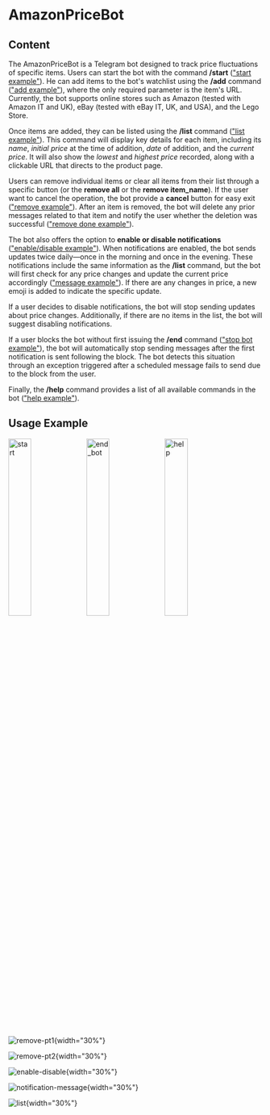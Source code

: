 # AmazonPriceBot

## Content
The AmazonPriceBot is a Telegram bot designed to track price fluctuations of specific items. Users can start the bot with the command **/start** (["start example"](#start-image)). He can add items to the bot's watchlist using the **/add** command (["add example"](#add-image)), where the only required parameter is the item's URL. Currently, the bot supports online stores such as Amazon (tested with Amazon IT and UK), eBay (tested with eBay IT, UK, and USA), and the Lego Store.

Once items are added, they can be listed using the **/list** command (["list example"](#list-image)). This command will display key details for each item, including its *name*, *initial price* at the time of addition, *date* of addition, and the *current price*. It will also show the *lowest* and *highest price* recorded, along with a clickable URL that directs to the product page.

Users can remove individual items or clear all items from their list through a specific button (or the **remove all** or the **remove item_name**). If the user want to cancel the operation, the bot provide a **cancel** button for easy exit (["remove example"](#remove-pt1-image)). After an item is removed, the bot will delete any prior messages related to that item and notify the user whether the deletion was successful (["remove done example"](#remove-pt2-image)).

The bot also offers the option to **enable or disable notifications** (["enable/disable example"](#enable-image)). When notifications are enabled, the bot sends updates twice daily—once in the morning and once in the evening. These notifications include the same information as the **/list** command, but the bot will first check for any price changes and update the current price accordingly (["message example"](#msg-image)). If there are any changes in price, a new emoji is added to indicate the specific update.

If a user decides to disable notifications, the bot will stop sending updates about price changes. Additionally, if there are no items in the list, the bot will suggest disabling notifications.

If a user blocks the bot without first issuing the **/end** command (["stop bot example"](#stop-image)), the bot will automatically stop sending messages after the first notification is sent following the block. The bot detects this situation through an exception triggered after a scheduled message fails to send due to the block from the user.

Finally, the **/help** command provides a list of all available commands in the bot (["help example"](#help-image)).

## Usage Example

<!-- <a id="start-image"></a>
![start](images/start.jpg "start"){width="30%"}  -->

<div>
  <img src="images/start.jpg" alt="start" title="start" width="30%"  id="start-image"/>  
  <img src="images/end_bot.jpg" alt="end_bot" title="end_bot" width="30%"  id="stop-image"/>  
  <img src="images/help.jpg" alt="help" title="help" width="30%"  id="help-image"/>  
</div>

<!-- <a id="stop-image"></a>
![stop-bot](images/end_bot.jpg "Stop Bot"){width="30%"} 

<a id="help-image"></a>
![help](images/help.jpg "help"){width="30%"}

<a id="add-image"></a>
![add-item](images/add_item.jpg "add-item"){width="30%"}  -->

<a id="remove-pt1-image"></a>
![remove-pt1](images/remove_pt1.jpg "remove-pt1"){width="30%"} 

<a id="remove-pt2-image"></a>
![remove-pt2](images/remove_pt2.jpg "remove-pt2"){width="30%"}

<a id="enable-image"></a> 
![enable-disable](images/enable_disable.jpg "enable-disable"){width="30%"} 

<a id="msg-image"></a>
![notification-message](images/notification_message.jpg "notification-message"){width="30%"} 

<a id="list-image"></a>
![list](images/list.jpg "list"){width="30%"}

<!-- <div style="display: flex; justify-content: space-between;">
  <img src="images/start.jpg" width="30%" />
  <img src="images/end_bot.jpg" width="30%" />
  <img src="images/help.jpg" width="30%" />
</div>

<div style="display: flex; justify-content: space-between;">
  <img src="images/add_item.jpg" width="30%" />
  <img src="images/remove_pt1.jpg" width="30%" />
  <img src="images/remove_pt2.jpg" width="30%" />
</div>


<div style="display: flex; justify-content: space-between;">
  <img src="images/enable_disable.jpg" width="30%" />
  <img src="images/notification_message.jpg" width="30%" />
  <img src="images/list.jpg" width="30%" />
</div> -->
